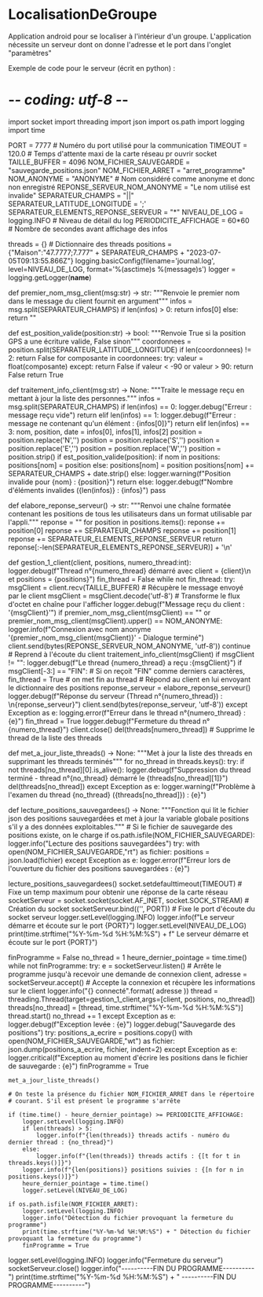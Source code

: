 # LocalisationDeGroupe
Application android pour se localiser à l'intérieur d'un groupe.
L'application nécessite un serveur dont on donne l'adresse et le port dans l'onglet "paramètres"

Exemple de code pour le serveur (écrit en python) :
# -*- coding: utf-8 -*-
import socket
import threading
import json
import os.path
import logging
import time

PORT = 7777       # Numéro du port utilisé pour la communication
TIMEOUT = 120.0    # Temps d'attente maxi de la carte réseau pr ouvrir socket
TAILLE_BUFFER = 4096
NOM_FICHIER_SAUVEGARDE = "sauvegarde_positions.json"
NOM_FICHIER_ARRET = "arret_programme"
NOM_ANONYME = "ANONYME"  #  Nom considéré comme anonyme et donc non enregistré
REPONSE_SERVEUR_NOM_ANONYME = "Le nom utilisé est invalide"
SEPARATEUR_CHAMPS = "||"
SEPARATEUR_LATITUDE_LONGITUDE = ';'
SEPARATEUR_ELEMENTS_REPONSE_SERVEUR = "$*$"
NIVEAU_DE_LOG = logging.INFO    # Niveau de détail du log
PERIODICITE_AFFICHAGE = 60*60  # Nombre de secondes avant affichage des infos

threads = {}   # Dictionnaire des threads
positions = {"Maison":"47.7777;7.777" + SEPARATEUR_CHAMPS + "2023-07-05T09:13:55.866Z"}
logging.basicConfig(filename='journal.log', level=NIVEAU_DE_LOG,
                    format='%(asctime)s %(message)s')
logger = logging.getLogger(__name__)

def premier_nom_msg_client(msg:str) -> str:
    """Renvoie le premier nom dans le message du client fournit en argument"""
    infos = msg.split(SEPARATEUR_CHAMPS)
    if len(infos) > 0:
        return infos[0]
    else:
        return ""

def est_position_valide(position:str) -> bool:
    """Renvoie True si la position GPS a une écriture valide, False sinon"""
    coordonnees = position.split(SEPARATEUR_LATITUDE_LONGITUDE)
    if len(coordonnees) != 2: return False
    for composante in coordonnees:
        try:
            valeur = float(composante)
        except:
            return False
        if valeur < -90 or valeur > 90: return False
        return True

def traitement_info_client(msg:str) -> None:
    """Traite le message reçu en mettant à jour la liste des personnes."""
    infos = msg.split(SEPARATEUR_CHAMPS)
    if len(infos) == 0:
        logger.debug("Erreur : message reçu vide")
        return
    elif len(infos) == 1:
        logger.debug(f"Erreur : message ne contenant qu'un élément : {infos[0]}")
        return
    elif len(infos) == 3:
        nom, position, date = infos[0], infos[1], infos[2]
        position = position.replace('N','')
        position = position.replace('S','')
        position = position.replace('E','')
        position = position.replace('W','')
        position = position.strip()
        if est_position_valide(position):
            if nom in positions:
                positions[nom] = position
            else:
                positions[nom] = position
            positions[nom] += SEPARATEUR_CHAMPS + date.strip()
        else:
            logger.warning(f"Position invalide pour {nom} : {position}")
            return
    else:
        logger.debug(f"Nombre d'éléments invalides ({len(infos)} : {infos}")
        pass


def elabore_reponse_serveur() -> str:
    """Renvoi une chaîne formatée contenant les positions de tous les
    utilisateurs dans un format utilisable par l'appli."""
    reponse = ""
    for position in positions.items():
        reponse += position[0]
        reponse += SEPARATEUR_CHAMPS
        reponse += position[1]
        reponse += SEPARATEUR_ELEMENTS_REPONSE_SERVEUR
    return reponse[:-len(SEPARATEUR_ELEMENTS_REPONSE_SERVEUR)] + '\n'
    
def gestion_1_client(client, positions, numero_thread:int):
    logger.debug(f"Thread n°{numero_thread} démarré avec client = {client}\n et positions =  {positions}")
    fin_thread = False
    while not fin_thread:
        try:
            msgClient = client.recv(TAILLE_BUFFER)  # Récupère le message envoyé par le client
            msgClient = msgClient.decode('utf-8')  # Transforme le flux d'octet en chaîne pour l'afficher
            logger.debug(f"Message reçu du client : '{msgClient}'")
            if premier_nom_msg_client(msgClient) == "" or  \
               premier_nom_msg_client(msgClient).upper() == NOM_ANONYME:
                logger.info(f"Connexion avec nom anonyme '{premier_nom_msg_client(msgClient)}' - Dialogue terminé")
                client.send(bytes(REPONSE_SERVEUR_NOM_ANONYME, 'utf-8'))
                continue     # Reprend à l'écoute du client
            traitement_info_client(msgClient)
            if msgClient != "":
                logger.debug(f"Le thread {numero_thread} a reçu :{msgClient}")
                if msgClient[-3:] == "FIN":        # Si on reçoit "FIN" comme derniers caractères,
                    fin_thread = True              # on met fin au thread
            # Répond au client en lui envoyant le dictionnaire des positions
            reponse_serveur = elabore_reponse_serveur()
            logger.debug(f"Réponse du serveur (Thread n°{numero_thread}) : \n{reponse_serveur}")
            client.send(bytes(reponse_serveur, 'utf-8'))
        except Exception as e:
            logging.error(f"Erreur dans le thread n°{numero_thread} : {e}")
            fin_thread = True
    logger.debug(f"Fermeture du thread n°{numero_thread}")
    client.close()
    del(threads[numero_thread])   # Supprime le thread de la liste des threads


def met_a_jour_liste_threads() -> None:
    """Met à jour la liste des threads en supprimant les threads terminés"""
    for no_thread in threads.keys():
        try:
            if not threads[no_thread][0].is_alive():
                logger.debug(f"Suppression du thread terminé - thread n°{no_thread} démarré le {threads[no_thread][1]}")
                del(threads[no_thread])
        except Exception as e:
            logger.warning(f"Problème à l'examen du thread {no_thread} ({threads[no_thread]}) : {e}")
    

def lecture_positions_sauvegardees() -> None:
    """Fonction qui lit le fichier json des positions sauvegardées et met à
       jour la variable globale positions s'il y a des données exploitables."""
    # Si le fichier de sauvegarde des positions existe, on le charge
    if os.path.isfile(NOM_FICHIER_SAUVEGARDE):
        logger.info("Lecture des positions sauvegardées")
        try:
            with open(NOM_FICHIER_SAUVEGARDE,"rt") as fichier:
                positions = json.load(fichier)
        except Exception as e:
            logger.error(f"Erreur lors de l'ouverture du fichier des positions sauvegardées : {e}")

lecture_positions_sauvegardees()
socket.setdefaulttimeout(TIMEOUT)  # Fixe un temp maximum pour obtenir une réponse de la carte réseau
socketServeur = socket.socket(socket.AF_INET, socket.SOCK_STREAM)   # Création du socket
socketServeur.bind(('', PORT))    # Fixe le port d'écoute du socket serveur
logger.setLevel(logging.INFO)
logger.info(f"Le serveur démarre et écoute sur le port {PORT}")
logger.setLevel(NIVEAU_DE_LOG)
print(time.strftime("%Y-%m-%d %H:%M:%S") + f" Le serveur démarre et écoute sur le port {PORT}")

finProgramme = False
no_thread = 1
heure_dernier_pointage = time.time()
while not finProgramme:
    try:
        e = socketServeur.listen()    # Arrête le programme jusqu'à recevoir une demande de connexion
        client, adresse = socketServeur.accept()  # Accepte la connexion et récupère les informations sur le client
        logger.info("{} connecté".format( adresse ))
        thread = threading.Thread(target=gestion_1_client,args=[client, positions, no_thread])
        threads[no_thread] = [thread, time.strftime("%Y-%m-%d %H:%M:%S")]
        thread.start()
        no_thread += 1
    except Exception as e:
        logger.debug(f"Exception levée : {e}")
    logger.debug("Sauvegarde des positions")
    try:
        positions_a_ecrire = positions.copy()
        with open(NOM_FICHIER_SAUVEGARDE,"wt") as fichier:
            json.dump(positions_a_ecrire, fichier, indent=2)
    except Exception as e:
        logger.critical(f"Exception au moment d'écrire les positions dans le fichier de sauvegarde : {e}")
        finProgramme = True
        
    met_a_jour_liste_threads()
    
    # On teste la présence du fichier NOM_FICHIER_ARRET dans le répertoire
    # courant. S'il est présent le programme s'arrête
    
    if (time.time() - heure_dernier_pointage) >= PERIODICITE_AFFICHAGE:
        logger.setLevel(logging.INFO)
        if len(threads) > 5:
            logger.info(f"{len(threads)} threads actifs - numéro du dernier thread : {no_thread}")
        else:
            logger.info(f"{len(threads)} threads actifs : {[t for t in threads.keys()]}")
        logger.info(f"{len(positions)} positions suivies : {[n for n in positions.keys()]}")
        heure_dernier_pointage = time.time()
        logger.setLevel(NIVEAU_DE_LOG)
    
    if os.path.isfile(NOM_FICHIER_ARRET):
        logger.setLevel(logging.INFO)
        logger.info("Détection du fichier provoquant la fermeture du programme")
        print(time.strftime("%Y-%m-%d %H:%M:%S") + " Détection du fichier provoquant la fermeture du programme")
        finProgramme = True

logger.setLevel(logging.INFO)
logger.info("Fermeture du serveur")
socketServeur.close()
logger.info("----------FIN DU PROGRAMME----------")
print(time.strftime("%Y-%m-%d %H:%M:%S") + " ----------FIN DU PROGRAMME----------")


